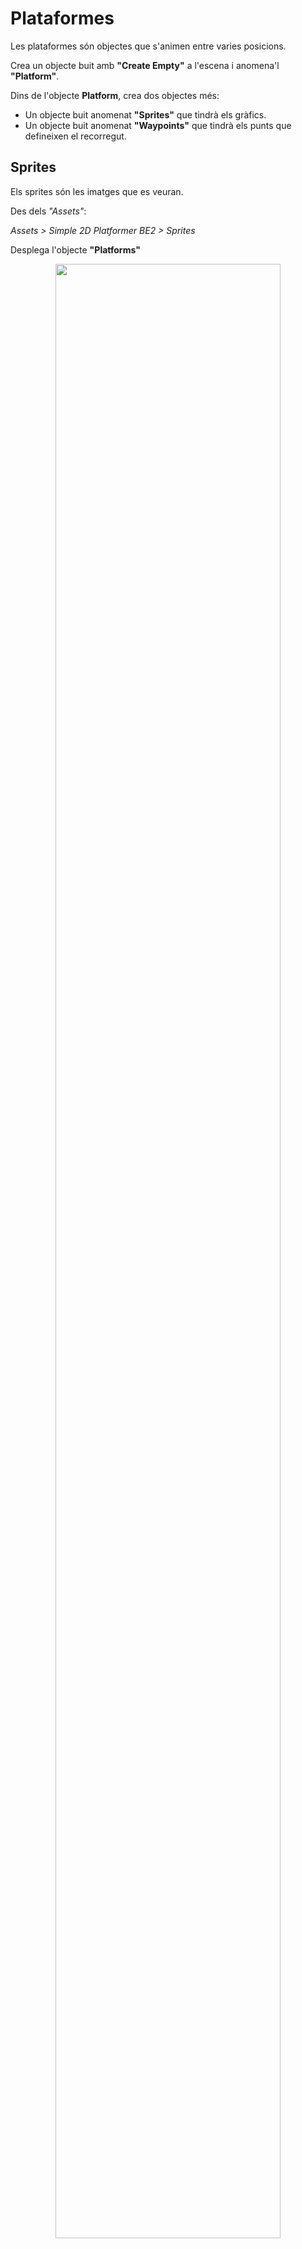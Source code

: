 # Plataformes

Les plataformes són objectes que s'animen entre varies posicions.

Crea un objecte buit amb **"Create Empty"** a l'escena i anomena'l **"Platform"**.

Dins de l'objecte **Platform**, crea dos objectes més:

- Un objecte buit anomenat **"Sprites"** que tindrà els gràfics.
- Un objecte buit anomenat **"Waypoints"** que tindrà els punts que defineixen el recorregut.

## Sprites

Els sprites són les imatges que es veuran.

Des dels *"Assets"*:

*Assets > Simple 2D Platformer BE2 > Sprites*

Desplega l'objecte **"Platforms"**

<center>
<img src="./assets/plataformes-showplatforms.png" style="width: 90%; max-width: 400px">
</center>
<br/>

**Important!** No et confonguis amb els Tiles!

Arrosega els sprites [Single Left, Single, Single Right] a l'escena. I mou-los dins de l'objecte **Platform > Sprites**.

<center>
<img src="./assets/plataformes-platformshierarchy.png" style="width: 90%; max-width: 400px">
</center>
<br/>

Defineix les següents posicions:

- Single Left X = -1
- Single Left Y = 0
- Single X = 0
- Single Y = 0
- Single Right X = 1
- Single Right Y = 0

De manera que quedin de costat.

<center>
<img src="./assets/plataformes-platformsalign.png" style="width: 90%; max-width: 400px">
</center>
<br/>

Fes que l'objecte **"Sprites"** sigui 'Jumpable'.

**Important!** Et demanarà si vols fer els objectes fills també 'Jumpable'. No cal, es pot dir que **NO**.

<center>
<img src="./assets/plataformes-jumpable.png" style="width: 90%; max-width: 400px">
</center>
<br/>

Afegeix un component **BoxCollider2D** a l'objecte **"Sprites"**. I adapta la mida de la caixa al tamany dels sprites amb el botó **Edit Collider**.

<center>
<img src="./assets/plataformes-editcollider.png" style="width: 90%; max-width: 400px">
</center>
<br/>

Afegeix un component **Rigidbody2D** a l'objecte **"Sprites"**. I posa:

- **Body Type**: Kinematic

<center>
<img src="./assets/plataformes-kinematic.png" style="width: 90%; max-width: 400px">
</center>
<br/>

## Waypoints

Els waypoints són els punts per on es mourà la plataforma.

Defineix tres elements buits *(Create Empty)* dins de l'objecte **Waypoints**. I anomena'ls **"Point0", "Point1", "Point2"**.

<center>
<img src="./assets/plataformes-pointshierarchy.png" style="width: 90%; max-width: 400px">
</center>
<br/>

Col·loca'ls a les posicions per on vols que passi la plataforma.

<center>
<img src="./assets/plataformes-point0.png" style="width: 90%; max-width: 400px">
</center>
<center>
<img src="./assets/plataformes-point1.png" style="width: 90%; max-width: 400px">
</center>
<center>
<img src="./assets/plataformes-point2.png" style="width: 90%; max-width: 400px">
</center>
<br/>

A l'exemple:

- Point0 X: 3
- Point0 Y: -2.89
- Point1 X: 9
- Point1 Y: -2.89
- Point2 X: 9
- Point2 Y: -2

## Scripts

### Platform.cs

Crea un script tipus **MonoBehaviour** anomenat **"Platform"** i arrossega'l a l'objecte **Platform**.

```csharp
using System.Collections.Generic;
using UnityEngine;

public class Platform : MonoBehaviour
{
    [Header("References (autodetect by name if empty)")]
    [SerializeField] private Transform spritesParent;   // el contenidor "Sprites"
    [SerializeField] private Transform waypointsRoot;   // el contenidor "Waypoints"

    [Header("Movement")]
    [SerializeField] private float speed = 2f;          // unitats/segon
    [SerializeField] private bool pingPong = true;      // si false, fa loop 0->1->2->0...
    [SerializeField] private float waitAtPoint = 0f;    // pausa a cada punt
    [SerializeField] private bool startAtClosest = true;// començar al punt més proper a Sprites

    private readonly List<Transform> points = new();
    private Rigidbody2D spritesRb;
    private int idx = 0;
    private int dir = 1; // 1 endavant, -1 enrere
    private bool moving = true;

    public Vector2 surfaceVelocity { get; private set; }

    void Awake()
    {
        // Autodetecció per nom si no s’ha assignat
        if (!spritesParent)  spritesParent  = transform.Find("Sprites");
        if (!waypointsRoot)  waypointsRoot  = transform.Find("Waypoints");

        if (!spritesParent || !waypointsRoot)
        {
            Debug.LogError("[MovingPlatformSprites] Falta 'Sprites' o 'Waypoints' com a fills de Platform.");
            enabled = false;
            return;
        }

        // Recol·lecta els Waypoints en l’ordre de la jerarquia
        points.Clear();
        for (int i = 0; i < waypointsRoot.childCount; i++)
        {
            var wp = waypointsRoot.GetChild(i);
            if (wp.gameObject.activeInHierarchy) points.Add(wp);
        }

        if (points.Count < 2)
        {
            Debug.LogWarning("[MovingPlatformSprites] Es necessiten almenys 2 waypoints.");
            enabled = false;
            return;
        }

        spritesRb = spritesParent.GetComponent<Rigidbody2D>();
        if (spritesRb)
        {
            spritesRb.bodyType = RigidbodyType2D.Kinematic;
            spritesRb.constraints = RigidbodyConstraints2D.FreezeRotation;
        }

        // Punt inicial
        if (startAtClosest)
        {
            float best = float.MaxValue;
            for (int i = 0; i < points.Count; i++)
            {
                float d = Vector2.SqrMagnitude(points[i].position - spritesParent.position);
                if (d < best) { best = d; idx = i; }
            }
        }
        else
        {
            idx = 0;
        }

        // Col·loca Sprites exactament al punt inicial
        SetSpritesPosition(points[idx].position);
    }

    void FixedUpdate()
    {
        if (!moving) { surfaceVelocity = Vector2.zero; return; }

        var target = points[NextIndexPreview()].position;
        var current = spritesParent.position;
        float step = speed * Time.fixedDeltaTime;

        Vector2 nextPos = Vector2.MoveTowards(current, target, step);
        // velocitat de la plataforma aquest frame
        surfaceVelocity = (nextPos - (Vector2)current) / Time.fixedDeltaTime;

        MoveSprites(nextPos);

        if ((Vector2)current == (Vector2)nextPos && Vector2.Distance(nextPos, target) < 0.001f)
        {
            AdvanceIndex();
            if (waitAtPoint > 0f) StartCoroutine(WaitAndResume(waitAtPoint));
        }
    }

    System.Collections.IEnumerator WaitAndResume(float t)
    {
        moving = false;
        yield return new WaitForSeconds(t);
        moving = true;
    }

    int NextIndexPreview()
    {
        // Quina diana tenim ara mateix?
        int next = idx + dir;
        if (pingPong)
        {
            if (next >= points.Count) { dir = -1; next = idx + dir; }
            else if (next < 0)        { dir =  1; next = idx + dir; }
        }
        else
        {
            if (next >= points.Count) next = 0;
            else if (next < 0)        next = points.Count - 1;
        }
        return next;
    }

    void AdvanceIndex()
    {
        idx = NextIndexPreview();
    }

    void MoveSprites(Vector2 worldPos)
    {
        if (spritesRb) spritesRb.MovePosition(worldPos);
        else           spritesParent.position = worldPos; // fallback si no hi ha RB
    }

    void SetSpritesPosition(Vector2 worldPos)
    {
        if (spritesRb) spritesRb.position = worldPos;
        else           spritesParent.position = worldPos;
    }

    // Dibuixa el camí als Gizmos per veure’n l’ordre
    void OnDrawGizmosSelected()
    {
        var root = waypointsRoot ? waypointsRoot : transform.Find("Waypoints");
        if (!root) return;

        // Recull punts “al vol” per als gizmos
        var gizmoPts = new List<Transform>();
        for (int i = 0; i < root.childCount; i++) gizmoPts.Add(root.GetChild(i));
        if (gizmoPts.Count < 2) return;

        Gizmos.color = Color.cyan;
        for (int i = 0; i < gizmoPts.Count - 1; i++)
            Gizmos.DrawLine(gizmoPts[i].position, gizmoPts[i + 1].position);

        if (!pingPong)
            Gizmos.DrawLine(gizmoPts[^1].position, gizmoPts[0].position);

        // Punts
        Gizmos.color = Color.yellow;
        foreach (var p in gizmoPts) Gizmos.DrawSphere(p.position, 0.05f);
    }
}
```

### PlayerJump.cs

Modifica l'script **"PlayerJump.cs"** per:

- Afegir la variable *GroundCollider* per saber en quin terra estem.
- Modifica la funció *UpdateGrounded* per assignar el collider.

```csharp
    // Al final de les declaracions
    public Collider2D GroundCollider { get; private set; }
```

```csharp
    private void UpdateGrounded()
    {
        bool hitSomething = false;
        GroundCollider = Physics2D.OverlapCircle(groundCheck.position, groundCheckRadius, jumpableLayer);

        if (GroundCollider)
        {
            if (validateGroundNormal)
            {
                RaycastHit2D hit = Physics2D.Raycast(
                    groundCheck.position, Vector2.down, groundCheckRadius + 0.05f, jumpableLayer);
                hitSomething = hit.collider && hit.normal.y >= groundNormalMinY;
            }
            else hitSomething = true;
        }

        isGrounded = hitSomething;
        if (isGrounded) lastGroundedTime = Time.time;
    }
```

### Player.cs

Modifica l'script **"Player.cs"**:

- Afegir la variable *PlayerJump*
- Modifica la funció *Awake*, per iniciaritzar la variable *PlayerJump*
- Afegeix la funció *OnMove* per rebre l'input
- Modifica la funció *FixedUpdate* per tenir en compte la plataforma

```csharp
using UnityEngine;
using UnityEngine.InputSystem;

[RequireComponent(typeof(Rigidbody2D), typeof(PlayerInput))]
public class Player : MonoBehaviour
{
    public float moveSpeed = 5f;

    private Rigidbody2D rb;
    private Vector2 move;

    private PlayerJump playerJump;

    void Awake()
    {
        rb = GetComponent<Rigidbody2D>();
        playerJump = GetComponent<PlayerJump>();
    }

    public void OnMove(InputValue v)
    {
        move = v.Get<Vector2>();
    }

    void FixedUpdate()
    {
        float vx = move.x * moveSpeed;

        // si estem a terra i el terra és una plataforma mòbil, suma la seva velocitat X
        if (playerJump != null && playerJump.isGrounded)
        {
            var groundCol = playerJump.GroundCollider;
            if (groundCol)
            {
                // el collider acostuma a estar al fill "Sprites"; puja al pare que porta Platform
                var platform = groundCol.GetComponentInParent<Platform>();
                if (platform != null) vx += platform.surfaceVelocity.x;
            }
        }

        rb.linearVelocity = new Vector2(vx, rb.linearVelocity.y);
    }
}
```

### PlayerAnimation.cs

Per evitar que el personatge mostri l'animació de moviment, quan està quiet a sobre de la plataforma. Cal modificar l'script **"PlayerAnimation".

Defineix una nova variable, *"idleThreshold"* per decidir si el jugador està realment aturat a la plataforma.
```csharp
[SerializeField] private float idleThreshold = 0.05f;
```

Afegeix la nova funció que calcula la velocitat relativa:
```csharp
    private float GetRelativeVx()
    {
        // Velocitat X relativa al terra (si és plataforma mòbil, restem la seva).
        float vx = rb.linearVelocity.x;

        if (playerJump != null && playerJump.isGrounded)
        {
            var groundCol = playerJump.GroundCollider;       // exposat per PlayerJump
            if (groundCol)
            {
                var platform = groundCol.GetComponentInParent<Platform>();
                if (platform != null)
                    vx -= platform.surfaceVelocity.x;         // restem la velocitat de la plataforma
            }
        }
        return vx;
    }
```

Modifica la funció **"SetAnimation"** per fer servir la nova funció de càlcul de la posició relativa:
```csharp
    private void SetAnimation()
    {
        float vy = rb.linearVelocity.y;

        if (playerJump.isGrounded)
        {
            float vxRel = GetRelativeVx();
            if (Mathf.Abs(vxRel) <= idleThreshold)
                ChangeAnimationState("PlayerIdle");
            else
                ChangeAnimationState("PlayerRun");
        }
        else
        {
            if (vy > 0f) ChangeAnimationState("PlayerJump");
            else ChangeAnimationState("PlayerFall");
        }
    }
```